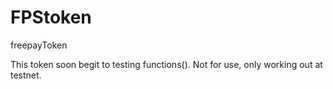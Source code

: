 # FPStoken
freepayToken

This token soon begit to testing functions(). Not for use, only working out at testnet.
